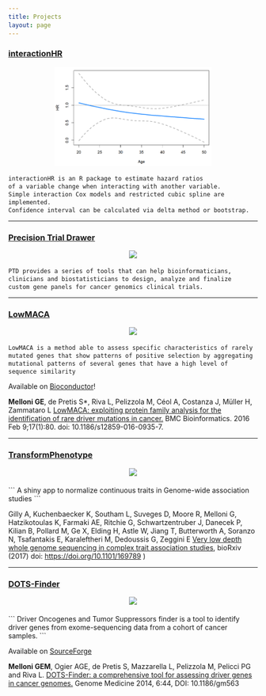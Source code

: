 ```yaml
---
title: Projects
layout: page
---
```


### [interactionHR](https://github.com/gmelloni/interactionHR)

<div style="text-align:center">
<a href="https://github.com/gmelloni/interactionHR">
<img src="images/intHRplot.png" height="200" style="vertical-align:right" />
</a>
</div>

```
interactionHR is an R package to estimate hazard ratios 
of a variable change when interacting with another variable.
Simple interaction Cox models and restricted cubic spline are implemented.
Confidence interval can be calculated via delta method or bootstrap.
```


----------------------

### [Precision Trial Drawer](https://gmelloni.github.io/ptd)

<div style="text-align:center">
<a href="https://gmelloni.github.io/ptd">
<img src="images/conclusionSlide2.jpg" height="200" style="vertical-align:right" />
</a>
</div>

```
PTD provides a series of tools that can help bioinformaticians, 
clinicians and biostatisticians to design, analyze and finalize 
custom gene panels for cancer genomics clinical trials.
```



----------------------

### [LowMACA](http://cgsb.genomics.iit.it/wiki/projects/LowMACA)

<div style="text-align:center">
<a href="http://cgsb.genomics.iit.it/wiki/projects/LowMACA">
<img src="images/lowmaca_logo.png" height="200" style="vertical-align:right" />
</a>
</div>

```
LowMACA is a method able to assess specific characteristics of rarely 
mutated genes that show patterns of positive selection by aggregating 
mutational patterns of several genes that have a high level of sequence similarity 
```

Available on [Bioconductor](http://www.bioconductor.org/packages/release/bioc/html/LowMACA.html)!

**Melloni GE**, de Pretis S*, Riva L, Pelizzola M, Céol A, Costanza J, Müller H, Zammataro L 
[LowMACA: exploiting protein family analysis for the identification of rare driver mutations in cancer.](https://bmcbioinformatics.biomedcentral.com/articles/10.1186/s12859-016-0935-7) 
BMC Bioinformatics. 2016 Feb 9;17(1):80. doi: 10.1186/s12859-016-0935-7.

----------------------

### [TransformPhenotype](https://github.com/gmelloni/transformPhenotype)

<div style="text-align:center">
<a href="https://github.com/gmelloni/transformPhenotype">
<img src="images/normalization_mod.png" height="200" style="vertical-align:right" />
</a>
</div>
<br>
```
A shiny app to normalize continuous traits in Genome-wide 
association studies
```

Gilly A, Kuchenbaecker K, Southam L, Suveges D, Moore R, Melloni G, Hatzikotoulas K, Farmaki AE, Ritchie G, Schwartzentruber J, Danecek P, Kilian B, Pollard M, Ge X, Elding H, Astle W, Jiang T, Butterworth A, Soranzo N, Tsafantakis E, Karaleftheri M, Dedoussis G, Zeggini E [Very low depth whole genome sequencing in complex trait association studies](https://www.biorxiv.org/content/early/2017/07/28/169789), bioRxiv (2017) doi: https://doi.org/10.1101/169789 )

<!-- [![](images/normalization_mod.png)](https://github.com/gmelloni/transformPhenotype) -->


----------------------

### [DOTS-Finder](http://cgsb.genomics.iit.it/wiki/projects/DOTS-Finder)

<div style="text-align:center">
<a href="http://cgsb.genomics.iit.it/wiki/projects/DOTS-Finder">
<img src="images/dotsfinderlogo.png" height="200" style="vertical-align:right" />
</a>
</div>
<br>
```
Driver Oncogenes and Tumor Suppressors finder is a tool 
to identify driver genes from exome-sequencing data 
from a cohort of cancer samples.
```

Available on [SourceForge](https://sourceforge.net/projects/dotsfinder/)

**Melloni GEM**, Ogier AGE, de Pretis S, Mazzarella L, Pelizzola M, Pelicci PG and Riva L. 
[DOTS-Finder: a comprehensive tool for assessing driver genes in cancer genomes.](https://genomemedicine.biomedcentral.com/articles/10.1186/gm563) 
Genome Medicine 2014, 6:44, DOI: 10.1186/gm563
